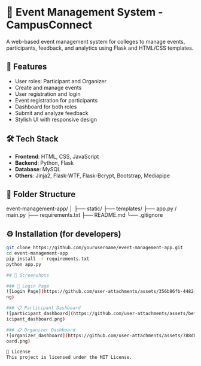# 🎉 Event Management System - CampusConnect

A web-based event management system for colleges to manage events, participants, feedback, and analytics using Flask and HTML/CSS templates.

## 🔧 Features

- User roles: Participant and Organizer
- Create and manage events
- User registration and login
- Event registration for participants
- Dashboard for both roles
- Submit and analyze feedback
- Stylish UI with responsive design

## 🛠️ Tech Stack

- **Frontend**: HTML, CSS, JavaScript
- **Backend**: Python, Flask
- **Database**: MySQL
- **Others**: Jinja2, Flask-WTF, Flask-Bcrypt, Bootstrap, Mediapipe

## 📁 Folder Structure
event-management-app/
│
├── static/
├── templates/
├── app.py / main.py
├── requirements.txt
├── README.md
└── .gitignore


## ⚙️ Installation (for developers)

```bash
git clone https://github.com/yourusername/event-management-app.git
cd event-management-app
pip install -r requirements.txt
python app.py

## 📸 Screenshots

### 🔐 Login Page
![Login Page](https://github.com/user-attachments/assets/356b86fb-4482-493d-a799-a976a1603c3d)
ng)

### 📋 Participant Dashboard
![participant_dashboard](https://github.com/user-attachments/assets/bef9b5ce-efd1-4691-8ce0-908e23c81ac0)
icipant_dashboard.png)

### 📋 Organizer Dashboard
![organizer_dashboard](https://github.com/user-attachments/assets/788d018e-a119-406f-8536-39524e781d92)
oard.png)

📝 License
This project is licensed under the MIT License.
